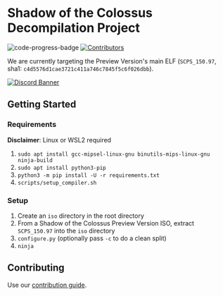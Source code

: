 # Shadow of the Colossus Decompilation Project
[code-progress-badge]: https://img.shields.io/endpoint?url=https%3A%2F%2Fprogress.deco.mp%2Fdata%2Fsotc%2Fpreview%2Fdefault%2F%3Fmode%3Dshield%26measure%3Dos&style=flat&label=code

<!-- Contributors shield -->
[contributors-url]: https://github.com/Fantaskink/SOTC/graphs/contributors
[contributors-badge]: https://img.shields.io/github/contributors/Fantaskink/SOTC?color=green

<!-- Shields -->
![code-progress-badge] [![Contributors][contributors-badge]][contributors-url]

We are currently targeting the Preview Version's main ELF (``SCPS_150.97``, sha1: ``c4d5576d1cae3721c411a746c7845f5c6f026dbb``).

<a href="https://discord.gg/3nmDn6p7" target="_blank">
  <img src="https://discord.com/api/guilds/465610776762384394/widget.png?style=banner2" alt="Discord Banner">
</a>

## Getting Started
### Requirements
**Disclaimer**: Linux or WSL2 required
1. ``sudo apt install gcc-mipsel-linux-gnu binutils-mips-linux-gnu ninja-build``
2. ``sudo apt install python3-pip``
3. ``python3 -m pip install -U -r requirements.txt``
4. ``scripts/setup_compiler.sh``

### Setup
1. Create an ``iso`` directory in the root directory
2. From a Shadow of the Colossus Preview Version ISO, extract ``SCPS_150.97`` into the ``iso`` directory
3. ``configure.py`` (optionally pass ``-c`` to do a clean split)
4. ``ninja``

## Contributing
Use our [contribution guide](github.com/Fantaskink/SOTC/blob/main/docs/CONTRIBUTING.md).
